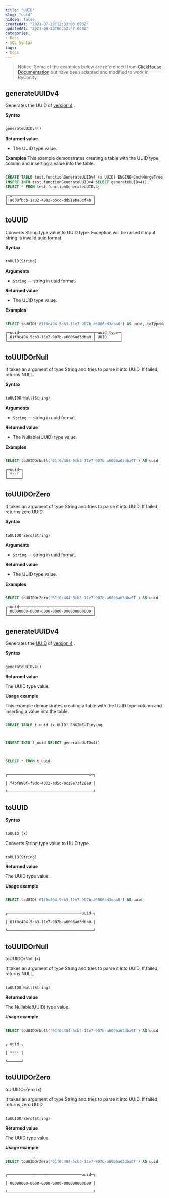 ```yaml
---
title: "UUID"
slug: "uuid"
hidden: false
createdAt: "2021-07-29T12:33:03.093Z"
updatedAt: "2021-09-23T06:52:47.060Z"
categories:
- Docs
- SQL_Syntax
tags:
- Docs
---
```

> Notice:
Some of the examples below are referenced from [ClickHouse Documentation](https://clickhouse.com/docs/en/sql-reference/functions/) but have been adapted and modified to work in ByConity.

## generateUUIDv4
Generates the UUID of [version 4](https://tools.ietf.org/html/rfc4122#section-4.4) .

**Syntax**
```sql

generateUUIDv4()
```

**Returned value**
- The UUID type value.

**Examples**
This example demonstrates creating a table with the UUID type column and inserting a value into the table.
```sql

CREATE TABLE test.functionGenerateUUIDv4 (x UUID) ENGINE=CnchMergeTree ORDER BY x;
INSERT INTO test.functionGenerateUUIDv4 SELECT generateUUIDv4();
SELECT * FROM test.functionGenerateUUIDv4;
```

```plain%20text
┌─x────────────────────────────────────┐
│ a630fbcb-1a32-4902-b5cc-dd51eba8cf4b │
└──────────────────────────────────────┘
```

## toUUID
Converts String type value to UUID type. Exception will be raised if input string is invalid uuid format.

**Syntax**
```sql

toUUID(String)
```

**Arguments** 
- `String` — string in uuid format. 

**Returned value**
- The UUID type value.

**Examples**
```sql

SELECT toUUID('61f0c404-5cb3-11e7-907b-a6006ad3dba0') AS uuid, toTypeName(uuid) AS uuid_type;
```

```plain%20text
┌─uuid─────────────────────────────────┬─uuid_type─┐
│ 61f0c404-5cb3-11e7-907b-a6006ad3dba0 │ UUID      │
└──────────────────────────────────────┴───────────┘
```

## toUUIDOrNull
It takes an argument of type String and tries to parse it into UUID. If failed, returns NULL.

**Syntax**
```sql

toUUIDOrNull(String)
```
**Arguments** 
- `String` — string in uuid format. 

**Returned value**
- The Nullable(UUID) type value.

**Examples**
```sql

SELECT toUUIDOrNull('61f0c404-5cb3-11e7-907b-a6006ad3dba0T') AS uuid
```

```plain%20text
┌─uuid─┐
│ ᴺᵁᴸᴸ │
└──────┘
```

## toUUIDOrZero
It takes an argument of type String and tries to parse it into UUID. If failed, returns zero UUID.

**Syntax**
```sql

toUUIDOrZero(String)
```

**Arguments** 
- `String` — string in uuid format. 

**Returned value**
- The UUID type value.

**Examples**
```sql

SELECT toUUIDOrZero('61f0c404-5cb3-11e7-907b-a6006ad3dba0T') AS uuid
```

```plain%20text
┌─uuid─────────────────────────────────┐
│ 00000000-0000-0000-0000-000000000000 │
└──────────────────────────────────────┘
```



## generateUUIDv4


Generates the [UUID](https://bytedance.feishu.cn/sql-reference/data-types/uuid.md) of [version 4](https://tools.ietf.org/html/rfc4122#section-4.4) .

**Syntax**

```sql

generateUUIDv4()

```

**Returned value**

The UUID type value.

**Usage example**

This example demonstrates creating a table with the UUID type column and inserting a value into the table.

```sql

CREATE TABLE t_uuid (x UUID) ENGINE=TinyLog



INSERT INTO t_uuid SELECT generateUUIDv4()



SELECT * FROM t_uuid

```

```plain%20text

┌────────────────────────────────────x─┐

│ f4bf890f-f9dc-4332-ad5c-0c18e73f28e9 │

└──────────────────────────────────────┘

```

## toUUID


**Syntax**

```sql

toUUID (x) 

```

Converts String type value to UUID type.

```sql

toUUID(String)

```

**Returned value**

The UUID type value.

**Usage example**

```sql

SELECT toUUID('61f0c404-5cb3-11e7-907b-a6006ad3dba0') AS uuid

```

```plain%20text

┌─────────────────────────────────uuid─┐

│ 61f0c404-5cb3-11e7-907b-a6006ad3dba0 │

└──────────────────────────────────────┘

```

## toUUIDOrNull


toUUIDOrNull (x)

It takes an argument of type String and tries to parse it into UUID. If failed, returns NULL.

```sql

toUUIDOrNull(String)

```

**Returned value**

The Nullable(UUID) type value.

**Usage example**

```sql

SELECT toUUIDOrNull('61f0c404-5cb3-11e7-907b-a6006ad3dba0T') AS uuid

```

```plain%20text

┌─uuid─┐

│ ᴺᵁᴸᴸ │

└──────┘

```

## toUUIDOrZero


toUUIDOrZero (x)

It takes an argument of type String and tries to parse it into UUID. If failed, returns zero UUID.

```sql

toUUIDOrZero(String)

```

**Returned value**

The UUID type value.

**Usage example**

```sql

SELECT toUUIDOrZero('61f0c404-5cb3-11e7-907b-a6006ad3dba0T') AS uuid

```

```plain%20text

┌─────────────────────────────────uuid─┐

│ 00000000-0000-0000-0000-000000000000 │

└──────────────────────────────────────┘

```
